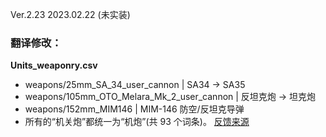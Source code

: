 Ver.2.23 2023.02.22 (未实装)
### 翻译修改：

**Units_weaponry.csv**
  - weapons/25mm_SA_34_user_cannon | SA34 → SA35
  - weapons/105mm_OTO_Melara_Mk_2_user_cannon | 反坦克炮 → 坦克炮
  - weapons/152mm_MIM146 | MIM-146 防空/反坦克导弹
  - 所有的“机关炮”都统一为“机炮”(共 93 个词条)。 [反馈来源](https://github.com/YukinonV/WTCNtranslations/issues/9)
